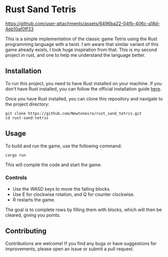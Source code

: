 # Rust Sand Tetris

https://github.com/user-attachments/assets/6496ba22-04fb-406c-a18d-4eb10af0ff33

This is a simple implementation of the classic game Tetris using the Rust programming language with a twist. I am aware that similar variant of this game already exists, I took huge inspiration from that.
This is my second project in rust, and one to help me understand the language better.

## Installation

To run this project, you need to have Rust installed on your machine. If you don't have Rust installed, you can follow the official installation guide [here](https://www.rust-lang.org/tools/install).

Once you have Rust installed, you can clone this repository and navigate to the project directory:

```
git clone https://github.com/Newtoneiro/rust_sand_tetris.git
cd rust-sand-tetris
```

## Usage

To build and run the game, use the following command:

```
cargo run
```
This will compile the code and start the game.

### Controls

- Use the WASD keys to move the falling blocks.
- Use E for clockwise rotation, and Q for counter clockwise.
- R restarts the game.

The goal is to complete rows by filling them with blocks, which will then be cleared, giving you points.

## Contributing

Contributions are welcome! If you find any bugs or have suggestions for improvements, please open an issue or submit a pull request.

